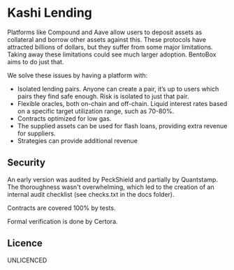 # Kashi Lending

Platforms like Compound and Aave allow users to deposit assets as collateral and borrow other assets against this. These protocols have attracted billions of dollars, but they suffer from some major limitations. Taking away these limitations could see much larger adoption. BentoBox aims to do just that.

We solve these issues by having a platform with:

- Isolated lending pairs. Anyone can create a pair, it’s up to users which pairs they find safe enough. Risk is isolated to just that pair.
- Flexible oracles, both on-chain and off-chain.
  Liquid interest rates based on a specific target utilization range, such as 70-80%.
- Contracts optimized for low gas.
- The supplied assets can be used for flash loans, providing extra revenue for suppliers.
- Strategies can provide additional revenue

## Security

An early version was audited by PeckShield and partially by Quantstamp. The thoroughness wasn't overwhelming,
which led to the creation of an internal audit checklist (see checks.txt in the docs folder).

Contracts are covered 100% by tests.

Formal verification is done by Certora.

## Licence

UNLICENCED
